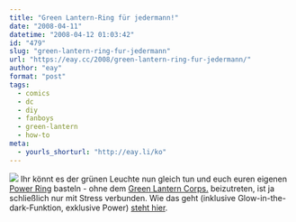 ```yaml
---
title: "Green Lantern-Ring für jedermann!"
date: "2008-04-11"
datetime: "2008-04-12 01:03:42"
id: "479"
slug: "green-lantern-ring-fur-jedermann"
url: "https://eay.cc/2008/green-lantern-ring-fur-jedermann/"
author: "eay"
format: "post"
tags:
  - comics
  - dc
  - diy
  - fanboys
  - green-lantern
  - how-to
meta:
  - yourls_shorturl: "http://eay.li/ko"
---
```


![](/uploads/2008/greenlanternring.jpg) Ihr könnt es der grünen Leuchte nun gleich tun und euch euren eigenen [Power Ring](http://en.wikipedia.org/wiki/Power_ring_(weapon)) basteln - ohne dem [Green Lantern Corps.](http://en.wikipedia.org/wiki/Green_Lantern_Corps) beizutreten, ist ja schließlich nur mit Stress verbunden. Wie das geht (inklusive Glow-in-the-dark-Funktion, exklusive Power) [steht hier](http://www.instructables.com/id/How-to-make-a-Green-Lantern-ring--including-a-glow/).
